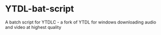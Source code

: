 # YTDL-bat-script
A batch script for YTDLC - a fork of YTDL for windows downloading audio and video at highest quality
